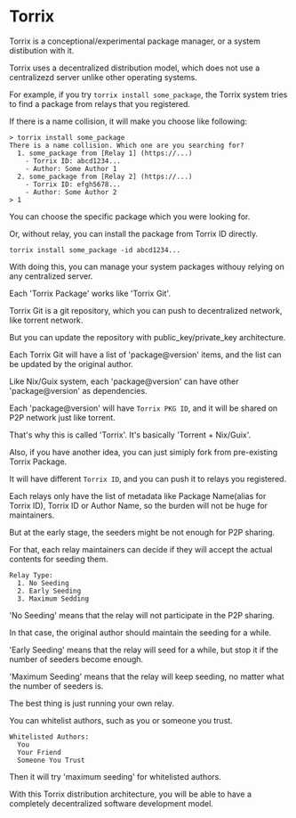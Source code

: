 # Torrix

Torrix is a conceptional/experimental package manager, or a system distibution with it.

Torrix uses a decentralized distribution model, which does not use a centralizezd server unlike other operating systems.

For example, if you try `torrix install some_package`, the Torrix system tries to find a package from relays that you registered.

If there is a name collision, it will make you choose like following:

```
> torrix install some_package
There is a name collision. Which one are you searching for?
  1. some_package from [Relay 1] (https://...)
    - Torrix ID: abcd1234...
    - Author: Some Author 1
  2. some_package from [Relay 2] (https://...)
    - Torrix ID: efgh5678...
    - Author: Some Author 2
> 1
```

You can choose the specific package which you were looking for.

Or, without relay, you can install the package from Torrix ID directly.

```
torrix install some_package -id abcd1234...
```

With doing this, you can manage your system packages withouy relying on any centralized server.

Each 'Torrix Package' works like 'Torrix Git'.

Torrix Git is a git repository, which you can push to decentralized network, like torrent network.

But you can update the repository with public_key/private_key architecture.

Each Torrix Git will have a list of 'package@version' items, and the list can be updated by the original author.

Like Nix/Guix system, each 'package@version' can have other 'package@version' as dependencies.

Each 'package@version' will have `Torrix PKG ID`, and it will be shared on P2P network just like torrent.

That's why this is called 'Torrix'. It's basically 'Torrent + Nix/Guix'.

Also, if you have another idea, you can just simiply fork from pre-existing Torrix Package.

It will have different `Torrix ID`, and you can push it to relays you registered.

Each relays only have the list of metadata like Package Name(alias for Torrix ID), Torrix ID or Author Name, so the burden will not be huge for maintainers.

But at the early stage, the seeders might be not enough for P2P sharing.

For that, each relay maintainers can decide if they will accept the actual contents for seeding them.

```
Relay Type:
  1. No Seeding
  2. Early Seeding
  3. Maximum Sedding
```

'No Seeding' means that the relay will not participate in the P2P sharing.

In that case, the original author should maintain the seeding for a while.

'Early Seeding' means that the relay will seed for a while, but stop it if the number of seeders become enough.

'Maximum Seeding' means that the relay will keep seeding, no matter what the number of seeders is.

The best thing is just running your own relay.

You can whitelist authors, such as you or someone you trust.

```
Whitelisted Authors:
  You
  Your Friend
  Someone You Trust
```

Then it will try 'maximum seeding' for whitelisted authors.

With this Torrix distribution architecture, you will be able to have a completely decentralized software development model.
